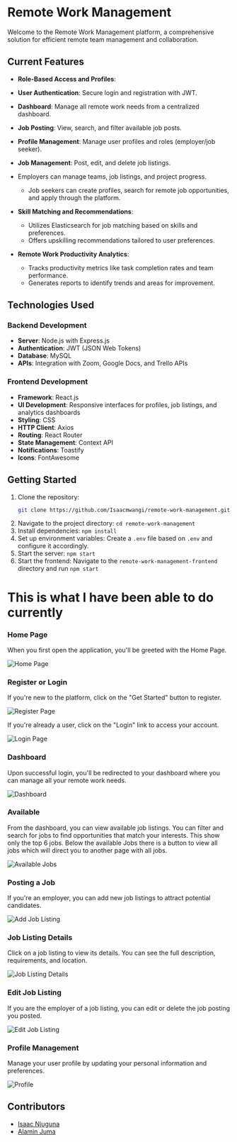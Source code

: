 # Remote Work Management
Welcome to the Remote Work Management platform, a comprehensive solution for efficient remote team management and collaboration.

## Current Features

- **Role-Based Access and Profiles**:
  
- **User Authentication**: Secure login and registration with JWT.
- **Dashboard**: Manage all remote work needs from a centralized dashboard.
- **Job Posting**: View, search, and filter available job posts.
- **Profile Management**: Manage user profiles and roles (employer/job seeker).
- **Job Management**: Post, edit, and delete job listings.

- Employers can manage teams, job listings, and project progress.
  - Job seekers can create profiles, search for remote job opportunities, and apply through the platform.


- **Skill Matching and Recommendations**:
  - Utilizes Elasticsearch for job matching based on skills and preferences.
  - Offers upskilling recommendations tailored to user preferences.

- **Remote Work Productivity Analytics**:
  - Tracks productivity metrics like task completion rates and team performance.
  - Generates reports to identify trends and areas for improvement.

## Technologies Used

### Backend Development
- **Server**: Node.js with Express.js
- **Authentication**: JWT (JSON Web Tokens)
- **Database**: MySQL
- **APIs**: Integration with Zoom, Google Docs, and Trello APIs

### Frontend Development
- **Framework**: React.js
- **UI Development**: Responsive interfaces for profiles, job listings, and analytics dashboards
- **Styling**: CSS
- **HTTP Client**: Axios
- **Routing**: React Router
- **State Management**: Context API
- **Notifications**: Toastify
- **Icons**: FontAwesome


## Getting Started

1. Clone the repository:
   ```bash
   git clone https://github.com/Isaacmwangi/remote-work-management.git

2. Navigate to the project directory: `cd remote-work-management`
3. Install dependencies: `npm install`
4. Set up environment variables: Create a `.env` file based on `.env` and configure it accordingly.
5. Start the server: `npm start`
6. Start the frontend: Navigate to the `remote-work-management-frontend` directory and run `npm start`

# This is what I have been able to do currently


### Home Page
When you first open the application, you'll be greeted with the Home Page.

![Home Page](./frontend/src/assets/Screenshot_Home.jpg)

### Register or Login
If you're new to the platform, click on the "Get Started" button to register.

![Register Page](./frontend/src/assets/Screenshot_loginPage.jpg)

If you're already a user, click on the "Login" link to access your account.

![Login Page](./frontend/src/assets/Screenshot_loginPage.jpg)

### Dashboard
Upon successful login, you'll be redirected to your dashboard where you can manage all your remote work needs.

![Dashboard](./remote-work-management-frontend/src/assets/Screenshot_Dashboard.jpg)

### Available
From the dashboard, you can view available job listings. You can filter and search for jobs to find opportunities that match your interests. This show only the top 6 jobs. Below the available Jobs there is a button to view all jobs which will direct you to another page with all jobs.

![Available Jobs](./frontend/src/assets/Screenshot_AvailableJobs.jpg)

### Posting a Job
If you're an employer, you can add new job listings to attract potential candidates.

![Add Job Listing](./frontend/src/assets/Screenshot_AddJobListing.jpg)

### Job Listing Details
Click on a job listing to view its details. You can see the full description, requirements, and location.

![Job Listing Details](./frontend/src/assets/Screenshot_JobListingDetails.jpg)

### Edit Job Listing
If you are the employer of a job listing, you can edit or delete the job posting you posted.

![Edit Job Listing](./frontend/src/assets/Screenshot_EditJobListing.jpg)

### Profile Management
Manage your user profile by updating your personal information and preferences.

![Profile](./frontend/src/assets/Screenshot_Profile.jpg)


## Contributors

- [Isaac Njuguna](https://github.com/Isaacmwangi)
- [Alamin Juma](https://github.com/alamin-juma)


